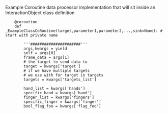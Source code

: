 Example Coroutine data processor implementation that will sit inside an InteractionObject class definition


        @coroutine
        def _ExampleClassCoRoutine(target,parameter1,parameter2,...,sink=None): # start with private name
            
            '''######################'''
            args,kwargs = yield
            self = args[0]
            frame_data = args[1]
            # the target to send data to
            target = kwargs['target']
            # if we have multiple targets
            # we use with for target in targets
            targets = kwargs['targets_list']

            hand_list = kwargs['hands']
            specific_hand = kwargs['hand']
            finger_list = kwargs['fingers']
            specific_finger = kwargs['finger']
            bool_flag_foo = kwargs['flag_foo']


    



